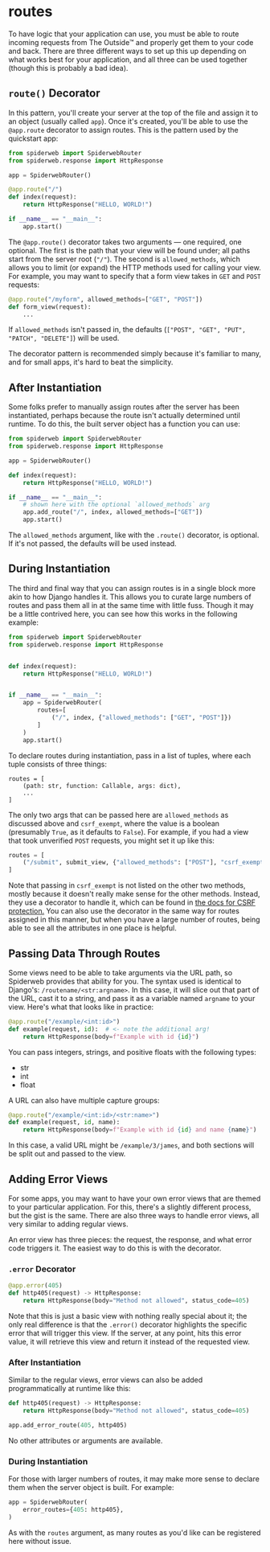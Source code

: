 # routes

To have logic that your application can use, you must be able to route incoming requests from The Outside:tm: and properly get them to your code and back. There are three different ways to set up this up depending on what works best for your application, and all three can be used together (though this is probably a bad idea).

## `route()` Decorator

In this pattern, you'll create your server at the top of the file and assign it to an object (usually called `app`). Once it's created, you'll be able to use the `@app.route` decorator to assign routes. This is the pattern used by the quickstart app:

```python
from spiderweb import SpiderwebRouter
from spiderweb.response import HttpResponse

app = SpiderwebRouter()

@app.route("/")
def index(request):
    return HttpResponse("HELLO, WORLD!")

if __name__ == "__main__":
    app.start()
```

The `@app.route()` decorator takes two arguments — one required, one optional. The first is the path that your view will be found under; all paths start from the server root (`"/"`). The second is `allowed_methods`, which allows you to limit (or expand) the HTTP methods used for calling your view. For example, you may want to specify that a form view takes in `GET` and `POST` requests:

```python
@app.route("/myform", allowed_methods=["GET", "POST"])
def form_view(request):
    ...
```
If `allowed_methods` isn't passed in, the defaults (`["POST", "GET", "PUT", "PATCH", "DELETE"]`) will be used.

The decorator pattern is recommended simply because it's familiar to many, and for small apps, it's hard to beat the simplicity.

## After Instantiation

Some folks prefer to manually assign routes after the server has been instantiated, perhaps because the route isn't actually determined until runtime. To do this, the built server object has a function you can use:

```python
from spiderweb import SpiderwebRouter
from spiderweb.response import HttpResponse

app = SpiderwebRouter()

def index(request):
    return HttpResponse("HELLO, WORLD!")

if __name__ == "__main__":
    # shown here with the optional `allowed_methods` arg
    app.add_route("/", index, allowed_methods=["GET"])
    app.start()
```
The `allowed_methods` argument, like with the `.route()` decorator, is optional. If it's not passed, the defaults will be used instead. 

## During Instantiation

The third and final way that you can assign routes is in a single block more akin to how Django handles it. This allows you to curate large numbers of routes and pass them all in at the same time with little fuss. Though it may be a little contrived here, you can see how this works in the following example:

```python
from spiderweb import SpiderwebRouter
from spiderweb.response import HttpResponse


def index(request):
    return HttpResponse("HELLO, WORLD!")


if __name__ == "__main__":
    app = SpiderwebRouter(
        routes=[
            ("/", index, {"allowed_methods": ["GET", "POST"]})
        ]
    )
    app.start()
```
To declare routes during instantiation, pass in a list of tuples, where each tuple consists of three things:

```
routes = [
    (path: str, function: Callable, args: dict),
    ...
]
```
The only two args that can be passed here are `allowed_methods` as discussed above and `csrf_exempt`, where the value is a boolean (presumably `True`, as it defaults to `False`). For example, if you had a view that took unverified `POST` requests, you might set it up like this:

```python
routes = [
    ("/submit", submit_view, {"allowed_methods": ["POST"], "csrf_exempt": True})
]
```
Note that passing in `csrf_exempt` is not listed on the other two methods, mostly because it doesn't really make sense for the other methods. Instead, they use a decorator to handle it, which can be found in [the docs for CSRF protection.](middleware/csrf.md?id=marking-views-as-csrf-exempt) You can also use the decorator in the same way for routes assigned in this manner, but when you have a large number of routes, being able to see all the attributes in one place is helpful.

## Passing Data Through Routes

Some views need to be able to take arguments via the URL path, so Spiderweb provides that ability for you. The syntax used is identical to Django's: `/routename/<str:argname>`. In this case, it will slice out that part of the URL, cast it to a string, and pass it as a variable named `argname` to your view. Here's what that looks like in practice:

```python
@app.route("/example/<int:id>")
def example(request, id):  # <- note the additional arg!
    return HttpResponse(body=f"Example with id {id}")
```
You can pass integers, strings, and positive floats with the following types:

- str
- int
- float

A URL can also have multiple capture groups:

```python
@app.route("/example/<int:id>/<str:name>")
def example(request, id, name):
    return HttpResponse(body=f"Example with id {id} and name {name}")
```
In this case, a valid URL might be `/example/3/james`, and both sections will be split out and passed to the view.

## Adding Error Views

For some apps, you may want to have your own error views that are themed to your particular application. For this, there's a slightly different process, but the gist is the same. There are also three ways to handle error views, all very similar to adding regular views.

An error view has three pieces: the request, the response, and what error code triggers it. The easiest way to do this is with the decorator.

### `.error` Decorator

```python
@app.error(405)
def http405(request) -> HttpResponse:
    return HttpResponse(body="Method not allowed", status_code=405)
```
Note that this is just a basic view with nothing really special about it; the only real difference is that the `.error()` decorator highlights the specific error that will trigger this view. If the server, at any point, hits this error value, it will retrieve this view and return it instead of the requested view.

### After Instantiation

Similar to the regular views, error views can also be added programmatically at runtime like this:

```python
def http405(request) -> HttpResponse:
    return HttpResponse(body="Method not allowed", status_code=405)

app.add_error_route(405, http405)
```
No other attributes or arguments are available.

### During Instantiation

For those with larger numbers of routes, it may make more sense to declare them when the server object is built. For example:

```python
app = SpiderwebRouter(
    error_routes={405: http405},
)
```
As with the `routes` argument, as many routes as you'd like can be registered here without issue.